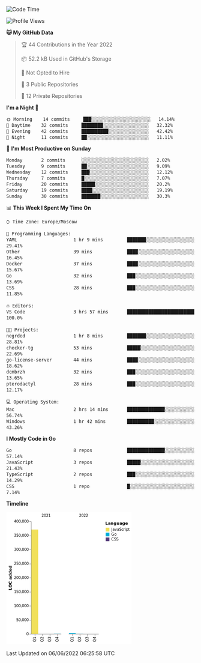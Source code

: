 <!--START_SECTION:waka-->
![Code Time](http://img.shields.io/badge/Code%20Time-322%20hrs%2013%20mins-blue)

![Profile Views](http://img.shields.io/badge/Profile%20Views-0-blue)

**🐱 My GitHub Data** 

> 🏆 44 Contributions in the Year 2022
 > 
> 📦 52.2 kB Used in GitHub's Storage 
 > 
> 🚫 Not Opted to Hire
 > 
> 📜 3 Public Repositories 
 > 
> 🔑 12 Private Repositories  
 > 
**I'm a Night 🦉** 

```text
🌞 Morning    14 commits     ███░░░░░░░░░░░░░░░░░░░░░░   14.14% 
🌆 Daytime    32 commits     ████████░░░░░░░░░░░░░░░░░   32.32% 
🌃 Evening    42 commits     ██████████░░░░░░░░░░░░░░░   42.42% 
🌙 Night      11 commits     ██░░░░░░░░░░░░░░░░░░░░░░░   11.11%

```
📅 **I'm Most Productive on Sunday** 

```text
Monday       2 commits      ░░░░░░░░░░░░░░░░░░░░░░░░░   2.02% 
Tuesday      9 commits      ██░░░░░░░░░░░░░░░░░░░░░░░   9.09% 
Wednesday    12 commits     ███░░░░░░░░░░░░░░░░░░░░░░   12.12% 
Thursday     7 commits      █░░░░░░░░░░░░░░░░░░░░░░░░   7.07% 
Friday       20 commits     █████░░░░░░░░░░░░░░░░░░░░   20.2% 
Saturday     19 commits     ████░░░░░░░░░░░░░░░░░░░░░   19.19% 
Sunday       30 commits     ███████░░░░░░░░░░░░░░░░░░   30.3%

```


📊 **This Week I Spent My Time On** 

```text
⌚︎ Time Zone: Europe/Moscow

💬 Programming Languages: 
YAML                     1 hr 9 mins         ███████░░░░░░░░░░░░░░░░░░   29.41% 
Other                    39 mins             ████░░░░░░░░░░░░░░░░░░░░░   16.45% 
Docker                   37 mins             ████░░░░░░░░░░░░░░░░░░░░░   15.67% 
Go                       32 mins             ███░░░░░░░░░░░░░░░░░░░░░░   13.69% 
CSS                      28 mins             ███░░░░░░░░░░░░░░░░░░░░░░   11.85%

🔥 Editors: 
VS Code                  3 hrs 57 mins       █████████████████████████   100.0%

🐱‍💻 Projects: 
negrded                  1 hr 8 mins         ███████░░░░░░░░░░░░░░░░░░   28.81% 
checker-tg               53 mins             █████░░░░░░░░░░░░░░░░░░░░   22.69% 
go-license-server        44 mins             ████░░░░░░░░░░░░░░░░░░░░░   18.62% 
dcmbrzh                  32 mins             ███░░░░░░░░░░░░░░░░░░░░░░   13.65% 
pterodactyl              28 mins             ███░░░░░░░░░░░░░░░░░░░░░░   12.17%

💻 Operating System: 
Mac                      2 hrs 14 mins       ██████████████░░░░░░░░░░░   56.74% 
Windows                  1 hr 42 mins        ██████████░░░░░░░░░░░░░░░   43.26%

```

**I Mostly Code in Go** 

```text
Go                       8 repos             ██████████████░░░░░░░░░░░   57.14% 
JavaScript               3 repos             █████░░░░░░░░░░░░░░░░░░░░   21.43% 
TypeScript               2 repos             ███░░░░░░░░░░░░░░░░░░░░░░   14.29% 
CSS                      1 repo              █░░░░░░░░░░░░░░░░░░░░░░░░   7.14%

```


**Timeline**

![Chart not found](https://raw.githubusercontent.com/jeezft/jeezft/main/charts/bar_graph.png) 


 Last Updated on 06/06/2022 06:25:58 UTC
<!--END_SECTION:waka-->
